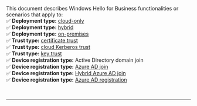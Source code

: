 This document describes Windows Hello for Business functionalities or scenarios that apply to:\
✅ **Deployment type:** [cloud-only](../identity-protection/hello-for-business/hello-how-it-works-technology.md#hybrid-deployment)\
✅ **Deployment type:** [hybrid](../identity-protection/hello-for-business/hello-how-it-works-technology.md#hybrid-deployment)\
✅ **Deployment type:** [on-premises](../identity-protection/hello-for-business/hello-how-it-works-technology.md#on-premises-deployment)\
✅ **Trust type:** [certificate trust](../identity-protection/hello-for-business/hello-how-it-works-technology.md#certificate-trust)\
✅ **Trust type:** [cloud Kerberos trust](../identity-protection/hello-for-business/hello-hybrid-cloud-kerberos-trust.md)\
✅ **Trust type:** [key trust](../identity-protection/hello-for-business/hello-how-it-works-technology.md#key-trust)\
✅ **Device registration type:** Active Directory domain join\
✅ **Device registration type:** [Azure AD join](../identity-protection/hello-for-business/hello-how-it-works-technology.md#azure-active-directory-join)\
✅ **Device registration type:** [Hybrid Azure AD join](../identity-protection/hello-for-business/hello-how-it-works-technology.md#hybrid-azure-ad-join)\
✅ **Device registration type:** [Azure AD registration](../identity-protection/hello-for-business/hello-how-it-works-technology.md#azure-ad-registration)

<br>

---
